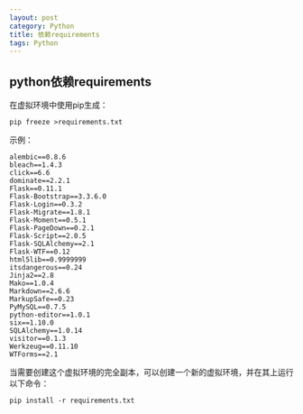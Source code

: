 ```yaml
---
layout: post
category: Python
title: 依赖requirements
tags: Python
---
```


## python依赖requirements

在虚拟环境中使用pip生成：

```
pip freeze >requirements.txt
```



示例：

```
alembic==0.8.6
bleach==1.4.3
click==6.6
dominate==2.2.1
Flask==0.11.1
Flask-Bootstrap==3.3.6.0
Flask-Login==0.3.2
Flask-Migrate==1.8.1
Flask-Moment==0.5.1
Flask-PageDown==0.2.1
Flask-Script==2.0.5
Flask-SQLAlchemy==2.1
Flask-WTF==0.12
html5lib==0.9999999
itsdangerous==0.24
Jinja2==2.8
Mako==1.0.4
Markdown==2.6.6
MarkupSafe==0.23
PyMySQL==0.7.5
python-editor==1.0.1
six==1.10.0
SQLAlchemy==1.0.14
visitor==0.1.3
Werkzeug==0.11.10
WTForms==2.1
```



当需要创建这个虚拟环境的完全副本，可以创建一个新的虚拟环境，并在其上运行以下命令：

```
pip install -r requirements.txt
```

